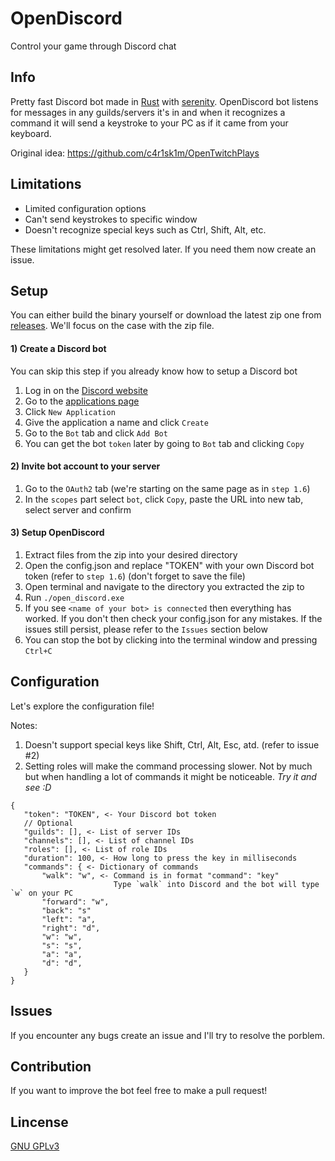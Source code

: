 # OpenDiscord
 Control your game through Discord chat

## Info
 Pretty fast Discord bot made in [Rust](https://www.rust-lang.org/) with [serenity](https://github.com/serenity-rs/serenity). OpenDiscord bot listens for messages in any guilds/servers it's in and when it recognizes a command it will send a keystroke to your PC as if it came from your keyboard.

 Original idea: https://github.com/c4r1sk1m/OpenTwitchPlays

## Limitations
 - Limited configuration options
 - Can't send keystrokes to specific window
 - Doesn't recognize special keys such as Ctrl, Shift, Alt, etc.

These limitations might get resolved later. If you need them now create an issue.

## Setup
You can either build the binary yourself or download the latest zip one from [releases](https://github.com/CrumblyLiquid/OpenDiscord/releases). We'll focus on the case with the zip file.

 #### 1) Create a Discord bot
 You can skip this step if you already know how to setup a Discord bot

 1) Log in on the [Discord website](https://discord.com/)
 2) Go to the [applications page](https://discord.com/developers/applications)
 3) Click `New Application`
 4) Give the application a name and click `Create`
 5) Go to the `Bot` tab and click `Add Bot`
 6) You can get the bot `token` later by going to `Bot` tab and clicking `Copy`

#### 2) Invite bot account to your server
 1) Go to the `OAuth2` tab (we're starting on the same page as in `step 1.6`)
 2) In the `scopes` part select `bot`, click `Copy`, paste the URL into new tab, select server and confirm

 #### 3) Setup OpenDiscord

 1) Extract files from the zip into your desired directory
 2) Open the config.json and replace "TOKEN" with your own Discord bot token (refer to `step 1.6`) (don't forget to save the file)
 3) Open terminal and navigate to the directory you extracted the zip to
 4) Run `./open_discord.exe`
 5) If you see `<name of your bot> is connected` then everything has worked. If you don't then check your config.json for any mistakes. If the issues still persist, please refer to the `Issues` section below
 6) You can stop the bot by clicking into the terminal window and pressing `Ctrl+C`

## Configuration
 Let's explore the configuration file!

 Notes:
 1) Doesn't support special keys like Shift, Ctrl, Alt, Esc, atd. (refer to issue #2)
 2) Setting roles will make the command processing slower. Not by much but when handling a lot of commands it might be noticeable. _Try it and see :D_
 ```
 {
    "token": "TOKEN", <- Your Discord bot token
    // Optional
    "guilds": [], <- List of server IDs
    "channels": [], <- List of channel IDs
    "roles": [], <- List of role IDs
    "duration": 100, <- How long to press the key in milliseconds
    "commands": { <- Dictionary of commands
        "walk": "w", <- Command is in format "command": "key"
                        Type `walk` into Discord and the bot will type `w` on your PC
        "forward": "w",
        "back": "s"
        "left": "a",
        "right": "d",
        "w": "w",
        "s": "s",
        "a": "a",
        "d": "d",
    }
 }
 ```

## Issues
 If you encounter any bugs create an issue and I'll try to resolve the porblem.

## Contribution
 If you want to improve the bot feel free to make a pull request!

## Lincense
 [GNU GPLv3](LICENSE)